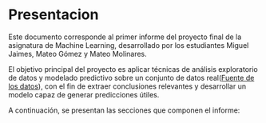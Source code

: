 # Presentacion

Este documento corresponde al primer informe del proyecto final de la asignatura de Machine Learning, desarrollado por los estudiantes Miguel Jaimes, Mateo Gómez y Mateo Molinares.

El objetivo principal del proyecto es aplicar técnicas de análisis exploratorio de datos y modelado predictivo sobre un conjunto de datos real([Fuente de los datos](https://www.kaggle.com/datasets/mzohaibzeeshan/thyroid-cancer-risk-dataset/data)), con el fin de extraer conclusiones relevantes y desarrollar un modelo capaz de generar predicciones útiles.

A continuación, se presentan las secciones que componen el informe:

```{tableofcontents}
```
